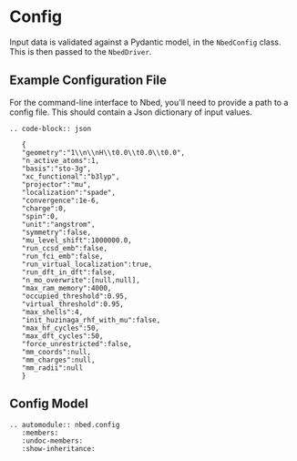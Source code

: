 # Config

Input data is validated against a Pydantic model, in the `NbedConfig` class. This is then passed to the `NbedDriver`.

## Example Configuration File

For the command-line interface to Nbed, you'll need to provide a path to a config file. This should contain a Json dictionary of input values.

```{eval-rst}
.. code-block:: json

   {
   "geometry":"1\\n\\nH\\t0.0\\t0.0\\t0.0",
   "n_active_atoms":1,
   "basis":"sto-3g",
   "xc_functional":"b3lyp",
   "projector":"mu",
   "localization":"spade",
   "convergence":1e-6,
   "charge":0,
   "spin":0,
   "unit":"angstrom",
   "symmetry":false,
   "mu_level_shift":1000000.0,
   "run_ccsd_emb":false,
   "run_fci_emb":false,
   "run_virtual_localization":true,
   "run_dft_in_dft":false,
   "n_mo_overwrite":[null,null],
   "max_ram_memory":4000,
   "occupied_threshold":0.95,
   "virtual_threshold":0.95,
   "max_shells":4,
   "init_huzinaga_rhf_with_mu":false,
   "max_hf_cycles":50,
   "max_dft_cycles":50,
   "force_unrestricted":false,
   "mm_coords":null,
   "mm_charges":null,
   "mm_radii":null
   }
```

## Config Model

```{eval-rst}
.. automodule:: nbed.config
   :members:
   :undoc-members:
   :show-inheritance:
```

